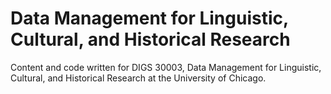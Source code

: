 # Data Management for Linguistic, Cultural, and Historical Research
Content and code written for DIGS 30003, Data Management for Linguistic, Cultural, and Historical Research at the University of Chicago.
